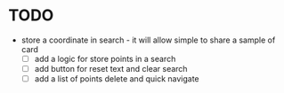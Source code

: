 # TODO

- store a coordinate in search - it will allow simple to share a sample of card
  - [ ] add a logic for store points in a search
  - [ ] add button for reset text and clear search
  - [ ] add a list of points delete and quick navigate
